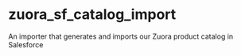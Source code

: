 # zuora_sf_catalog_import
An importer that generates and imports our Zuora product catalog in Salesforce
